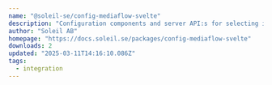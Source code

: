 ```yaml
---
name: "@soleil-se/config-mediaflow-svelte"
description: "Configuration components and server API:s for selecting images or videos from Mediaflow."
author: "Soleil AB"
homepage: "https://docs.soleil.se/packages/config-mediaflow-svelte"
downloads: 2
updated: "2025-03-11T14:16:10.086Z"
tags: 
  - integration
---
```

